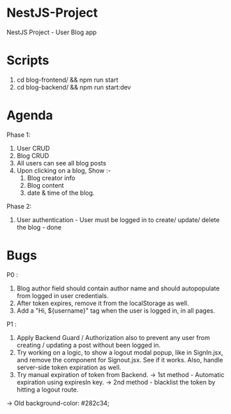 # NestJS-Project
NestJS Project - User Blog app


# Scripts

1. cd blog-frontend/ && npm run start
2. cd blog-backend/ && npm run start:dev

# Agenda

Phase 1:

1. User CRUD
2. Blog CRUD
3. All users can see all blog posts
4. Upon clicking on a blog, 
    Show :-
    1. Blog creator info
    2. Blog content
    3. date & time of the blog.

Phase 2:
1. User authentication - User must be logged in to create/ update/ delete the blog - done

# Bugs

P0 :
1. Blog author field should contain author name and should autopopulate from logged in user credentials.
2. After token expires, remove it from the localStorage as well.
3. Add a "Hi, ${username}" tag when the user is logged in, in all pages.

P1 :
1. Apply Backend Guard / Authorization also to prevent any user from creating / updating a post without been logged in.
2. Try working on a logic, to show a logout modal popup, like in SignIn.jsx, and remove the component for Signout.jsx. See if it works. Also, handle server-side token expiration as well.
3. Try manual expiration of token from Backend.
    -> 1st method - Automatic expiration using expiresIn key.
    -> 2nd method - blacklist the token by hitting a logout route.


-> Old background-color: #282c34;
